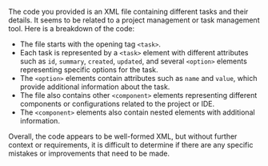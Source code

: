 The code you provided is an XML file containing different tasks and their details. It seems to be related to a project management or task management tool. Here is a breakdown of the code:

- The file starts with the opening tag `<task>`.
- Each task is represented by a `<task>` element with different attributes such as `id`, `summary`, `created`, `updated`, and several `<option>` elements representing specific options for the task.
- The `<option>` elements contain attributes such as `name` and `value`, which provide additional information about the task.
- The file also contains other `<component>` elements representing different components or configurations related to the project or IDE.
- The `<component>` elements also contain nested elements with additional information.

Overall, the code appears to be well-formed XML, but without further context or requirements, it is difficult to determine if there are any specific mistakes or improvements that need to be made.